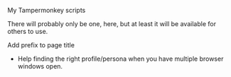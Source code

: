 My Tampermonkey scripts

There will probably only be one, here, but at least it will be available for others to use.

Add prefix to page title
* Help finding the right profile/persona when you have multiple browser windows open.

